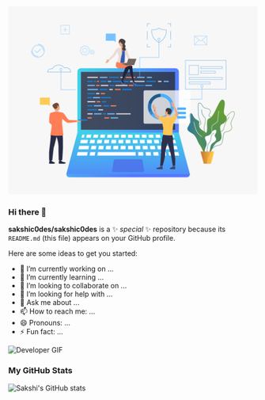 <img src="https://github.com/sakshic0des/sakshic0des/blob/main/Github-banner.jpg" alt="banner that says Sakshi-Web Developer">

### Hi there 👋


**sakshic0des/sakshic0des** is a ✨ _special_ ✨ repository because its `README.md` (this file) appears on your GitHub profile.

Here are some ideas to get you started:

- 🔭 I’m currently working on ...
- 🌱 I’m currently learning ...
- 👯 I’m looking to collaborate on ...
- 🤔 I’m looking for help with ...
- 💬 Ask me about ...
- 📫 How to reach me: ...
- 😄 Pronouns: ...
- ⚡ Fun fact: ...

![Developer GIF](https://media.giphy.com/media/lXHwJv89PvdN200Anr/giphy.gif)

### My GitHub Stats ###
![Sakshi's GitHub stats](https://github-readme-stats.vercel.app/api?username=sakshic0des&hide=contribs,prs)
